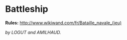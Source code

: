 # Battleship

**Rules:** http://www.wikiwand.com/fr/Bataille_navale_(jeu)

_by LOGUT and AMILHAUD._
